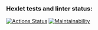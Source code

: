 ### Hexlet tests and linter status:
[![Actions Status](https://github.com/nurguntimofeev/python-project-lvl1/workflows/hexlet-check/badge.svg)](https://github.com/nurguntimofeev/python-project-lvl1/actions)
[![Maintainability](https://api.codeclimate.com/v1/badges/da9a8c6eb0b47402067d/maintainability)](https://codeclimate.com/github/nurguntimofeev/python-project-lvl1/maintainability)